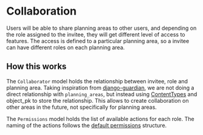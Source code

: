 # Collaboration

Users will be able to share planning areas to other users, and depending on the role assigned to the invitee, they will get different level of access to features.
The access is defined to a particular planning area, so a invitee can have different roles on each planning area.

## How this works

The `Collaborator` model holds the relationship between invitee, role and planning area.
Taking inspiration from [django-guardian](https://django-guardian.readthedocs.io/en/stable/), we are not doing a direct relationship with `planning_areas`, but instead using [ContentTypes](https://docs.djangoproject.com/en/5.0/ref/contrib/contenttypes/) and object_pk to store the relationship. This allows to create collaboration on other areas in the future, not specifically for planning areas.

The `Permissions` model holds the list of available actions for each role. The naming of the actions follows the [default permissions](https://docs.djangoproject.com/en/5.0/topics/auth/default/#default-permissions) structure.
